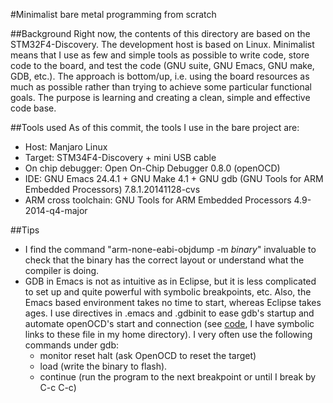 #Minimalist bare metal programming from scratch

##Background
Right now, the contents of this directory are based on the STM32F4-Discovery.
The development host is based on Linux.
Minimalist means that I use as few and simple tools as possible to write code,
store code to the board, and test the code (GNU suite, GNU Emacs, GNU make, GDB,
etc.).
The approach is bottom/up, i.e. using the board resources as much as possible
rather than trying to achieve some particular functional goals. The purpose is
learning and creating a clean, simple and effective code base.

##Tools used
As of this commit, the tools I use in the bare project are:
- Host: Manjaro Linux
- Target: STM34F4-Discovery + mini USB cable
- On chip debugger: Open On-Chip Debugger 0.8.0 (openOCD)
- IDE: GNU Emacs 24.4.1 + GNU Make 4.1 + GNU gdb (GNU Tools for ARM Embedded
Processors) 7.8.1.20141128-cvs
- ARM cross toolchain: GNU Tools for ARM Embedded Processors 4.9-2014-q4-major

##Tips
- I find the command "arm-none-eabi-objdump -m _binary_" invaluable to check
that the binary has the correct layout or understand what the compiler is doing.
- GDB in Emacs is not as intuitive as in Eclipse, but it is less complicated to
set up and quite powerful with symbolic breakpoints, etc. Also, the Emacs based
environment takes no time to start, whereas Eclipse takes ages. I use directives
in .emacs and .gdbinit to ease gdb's startup and automate openOCD's start and
connection (see [code](https://github.com/amosnier/code), I have symbolic links
to these file in my home directory). I very often use the following commands
under gdb:
  - monitor reset halt (ask OpenOCD to reset the target)
  - load (write the binary to flash).
  - continue (run the program to the next breakpoint or until I break by C-c
  C-c)
